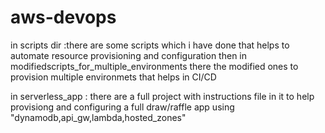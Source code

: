 # aws-devops
in scripts dir :there are some scripts which i have done that helps to automate resource provisioning and configuration
then in modifiedscripts_for_multiple_environments there the modified ones to provision multiple environmets that helps in CI/CD

in serverless_app : there are a full project with instructions file in it to help provisiong and configuring a full draw/raffle app using "dynamodb,api_gw,lambda,hosted_zones" 
